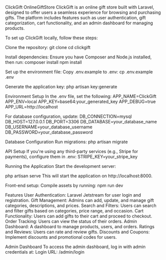 ClickGift OnlineGiftStore
ClickGift is an online gift store built with Laravel, designed to offer users a seamless experience for browsing and purchasing gifts. The platform includes features such as user authentication, gift categorization, cart functionality, and an admin dashboard for managing products.

To set up ClickGift locally, follow these steps:

Clone the repository:
git clone <repository-url>
cd clickgift


Install dependencies: Ensure you have Composer and Node.js installed, then run:
composer install
npm install

Set up the environment file: Copy .env.example to .env:
cp .env.example .env

Generate the application key:
php artisan key:generate

Environment Setup
In the .env file, set the following:
APP_NAME=ClickGift
APP_ENV=local
APP_KEY=base64:your_generated_key
APP_DEBUG=true
APP_URL=http://localhost

For database configuration, update:
DB_CONNECTION=mysql
DB_HOST=127.0.0.1
DB_PORT=3306
DB_DATABASE=your_database_name
DB_USERNAME=your_database_username
DB_PASSWORD=your_database_password

Database Configuration
Run migrations:
php artisan migrate


API Setup
If you're using any third-party services (e.g., Stripe for payments), configure them in .env:
STRIPE_KEY=your_stripe_key

Running the Application
Start the development server:

php artisan serve
This will start the application on http://localhost:8000.

Front-end setup: Compile assets by running:
npm run dev

Features
User Authentication: Laravel Jetstream for user login and registration.
Gift Management: Admins can add, update, and manage gift categories, descriptions, and prices.
Search and Filters: Users can search and filter gifts based on categories, price range, and occasion.
Cart Functionality: Users can add gifts to their cart and proceed to checkout.
Order Tracking: Users can view the status of their orders.
Admin Dashboard: A dashboard to manage products, users, and orders.
Ratings and Reviews: Users can rate and review gifts.
Discounts and Coupons: Implement discounts and promotional codes for users.

Admin Dashboard
To access the admin dashboard, log in with admin credentials at:
Login URL: /admin/login



